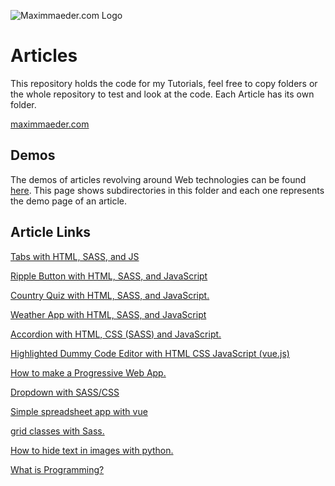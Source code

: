 ![Maximmaeder.com Logo](https://maximmaeder.com/wp-content/uploads/2022/06/blog-logo_v1-150x150.png)

# Articles
This repository holds the code for my Tutorials, feel free to copy folders or the whole repository to test and look at the code. Each Article has its own folder.

[maximmaeder.com](https://maximmaeder.com/)

## Demos

The demos of articles revolving around Web technologies can be found [here](https://articles.maximmaeder.com/a/). This page shows subdirectories in this folder and each one represents the demo page of an article.

## Article Links

[Tabs with HTML, SASS, and JS](https://maximmaeder.com/tabs-with-html-sass-and-js/)

[Ripple Button with HTML, SASS, and JavaScript](https://maximmaeder.com/ripple-button-with-html-sass-and-javascript/)

[Country Quiz with HTML, SASS, and JavaScript.](https://maximmaeder.com/country-quiz-with-html-sass-and-javascript/)

[Weather App with HTML, SASS, and JavaScript](https://maximmaeder.com/weather-app-with-html-sass-and-javascript/)

[Accordion with HTML, CSS (SASS) and JavaScript.](https://maximmaeder.com/accordion-with-html-css-sass-and-javascript/)

[Highlighted Dummy Code Editor with HTML CSS JavaScript (vue.js)](https://maximmaeder.com/highlighted-dummy-code-editor-with-html-css-javascript-vue-js/)

[How to make a Progressive Web App.](https://maximmaeder.com/how-to-make-a-progressive-web-app/)

[Dropdown with SASS/CSS](https://maximmaeder.com/dropdown-with-sass-css/)

[Simple spreadsheet app with vue](https://maximmaeder.com/simple-spreadsheet-app-with-vue/)

[grid classes with Sass.](https://maximmaeder.com/grid-classes-with-sass/)

[How to hide text in images with python.](https://maximmaeder.com/how-to-hide-text-in-images-with-python/)

[What is Programming?](https://maximmaeder.com/what-is-programming/)
